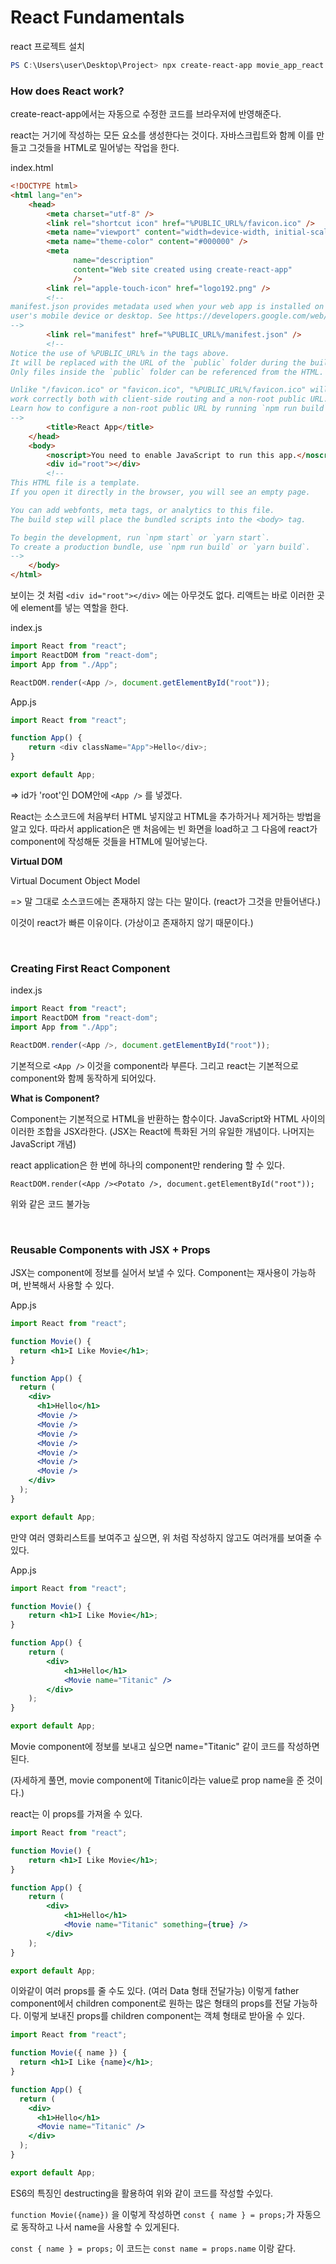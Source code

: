 # React Fundamentals

react 프로젝트 설치

```powershell
PS C:\Users\user\Desktop\Project> npx create-react-app movie_app_react
```

### How does React work?

create-react-app에서는 자동으로 수정한 코드를 브라우저에 반영해준다.

react는 거기에 작성하는 모든 요소를 생성한다는 것이다. 자바스크립트와 함께 이를 만들고 그것들을 HTML로 밀어넣는 작업을 한다. 

index.html

```html
<!DOCTYPE html>
<html lang="en">
    <head>
        <meta charset="utf-8" />
        <link rel="shortcut icon" href="%PUBLIC_URL%/favicon.ico" />
        <meta name="viewport" content="width=device-width, initial-scale=1" />
        <meta name="theme-color" content="#000000" />
        <meta
              name="description"
              content="Web site created using create-react-app"
              />
        <link rel="apple-touch-icon" href="logo192.png" />
        <!--
manifest.json provides metadata used when your web app is installed on a
user's mobile device or desktop. See https://developers.google.com/web/fundamentals/web-app-manifest/
-->
        <link rel="manifest" href="%PUBLIC_URL%/manifest.json" />
        <!--
Notice the use of %PUBLIC_URL% in the tags above.
It will be replaced with the URL of the `public` folder during the build.
Only files inside the `public` folder can be referenced from the HTML.

Unlike "/favicon.ico" or "favicon.ico", "%PUBLIC_URL%/favicon.ico" will
work correctly both with client-side routing and a non-root public URL.
Learn how to configure a non-root public URL by running `npm run build`.
-->
        <title>React App</title>
    </head>
    <body>
        <noscript>You need to enable JavaScript to run this app.</noscript>
        <div id="root"></div>
        <!--
This HTML file is a template.
If you open it directly in the browser, you will see an empty page.

You can add webfonts, meta tags, or analytics to this file.
The build step will place the bundled scripts into the <body> tag.

To begin the development, run `npm start` or `yarn start`.
To create a production bundle, use `npm run build` or `yarn build`.
-->
    </body>
</html>
```

보이는 것 처럼 `<div id="root"></div>` 에는 아무것도 없다. 리액트는 바로 이러한 곳에 element를 넣는 역할을 한다.

index.js

```javascript
import React from "react";
import ReactDOM from "react-dom";
import App from "./App";

ReactDOM.render(<App />, document.getElementById("root"));
```

App.js

```javascript
import React from "react";

function App() {
    return <div className="App">Hello</div>;
}

export default App;
```

=> id가 'root'인 DOM안에  `<App />` 를 넣겠다.

React는 소스코드에 처음부터 HTML 넣지않고 HTML을 추가하거나 제거하는 방법을 알고 있다. 따라서 application은 맨 처음에는 빈 화면을 load하고 그 다음에 react가 component에 작성해둔 것들을  HTML에 밀어넣는다. 

**Virtual DOM**

Virtual Document Object Model 

=> 말 그대로 소스코드에는 존재하지 않는 다는 말이다. (react가 그것을 만들어낸다.)

이것이 react가 빠른 이유이다. (가상이고 존재하지 않기 때문이다.)

<br>

### Creating First React Component

index.js

```javascript
import React from "react";
import ReactDOM from "react-dom";
import App from "./App";

ReactDOM.render(<App />, document.getElementById("root"));
```

기본적으로 `<App />` 이것을 component라 부른다. 그리고 react는 기본적으로 component와 함께 동작하게 되어있다.

**What is Component?**

Component는 기본적으로 HTML을 반환하는 함수이다. JavaScript와 HTML 사이의 이러한 조합을 JSX라한다. (JSX는 React에 특화된 거의 유일한 개념이다. 나머지는 JavaScript 개념)

react application은 한 번에 하나의 component만 rendering 할 수 있다.

`ReactDOM.render(<App /><Potato />, document.getElementById("root"));`

위와 같은 코드 불가능

<br>

### Reusable Components with JSX + Props

JSX는 component에 정보를 실어서 보낼 수 있다. Component는 재사용이 가능하며, 반복해서 사용할 수 있다. 

App.js

```jsx
import React from "react";

function Movie() {
  return <h1>I Like Movie</h1>;
}

function App() {
  return (
    <div>
      <h1>Hello</h1>
      <Movie />
      <Movie />
      <Movie />
      <Movie />
      <Movie />
      <Movie />
      <Movie />
    </div>
  );
}

export default App;
```

만약 여러 영화리스트를 보여주고 싶으면, 위 처럼 작성하지 않고도 여러개를 보여줄 수 있다.

App.js

```jsx
import React from "react";

function Movie() {
    return <h1>I Like Movie</h1>;
}

function App() {
    return (
        <div>
            <h1>Hello</h1>
            <Movie name="Titanic" />
        </div>
    );
}

export default App;
```

Movie component에 정보를 보내고 싶으면 name="Titanic"  같이 코드를 작성하면 된다. 

(자세하게 풀면, movie component에 Titanic이라는 value로 prop name을 준 것이다.)

react는 이 props를 가져올 수 있다.

```jsx
import React from "react";

function Movie() {
    return <h1>I Like Movie</h1>;
}

function App() {
    return (
        <div>
            <h1>Hello</h1>
            <Movie name="Titanic" something={true} />
        </div>
    );
}

export default App;
```

이와같이 여러 props를 줄 수도 있다. (여러 Data 형태 전달가능) 이렇게 father component에서 children component로 원하는 많은 형태의 props를 전달 가능하다. 이렇게 보내진 props를 children component는 객체 형태로 받아올 수 있다.

```jsx
import React from "react";

function Movie({ name }) {
  return <h1>I Like {name}</h1>;
}

function App() {
  return (
    <div>
      <h1>Hello</h1>
      <Movie name="Titanic" />
    </div>
  );
}

export default App;
```

ES6의 특징인 destructing을 활용하여 위와 같이 코드를 작성할 수있다. 

`function Movie({name})` 을 이렇게 작성하면 `const { name } = props;`가 자동으로 동작하고 나서 name을 사용할 수 있게된다. 

`const { name } = props;` 이 코드는 `const name = props.name` 이랑 같다.

<br>